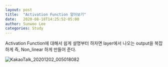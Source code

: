 ```yaml
---
layout: post
title:  "Activation Function 알아보기"
date:   2020-08-18T14:25:52-05:00
author: Sunwoo Lee
categories: Study
---
```


Activation Function에 대해서 쉽게 설명부터 하자면 layer에서 나오는 output을 복잡하게 즉, Non_linear 하게 만들어 준다.

![KakaoTalk_20201202_005018082](C:\Users\이선우\Desktop\lee\git\사진\KakaoTalk_20201202_005018082.jpg)

